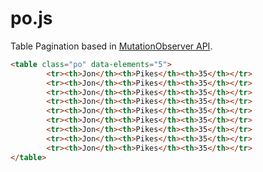 # po.js
Table Pagination based in [MutationObserver API](https://developer.mozilla.org/en/docs/Web/API/MutationObserver).

```html
<table class="po" data-elements="5">
        <tr><th>Jon</th><th>Pikes</th><th>35</th></tr>
        <tr><th>Jon</th><th>Pikes</th><th>35</th></tr>
        <tr><th>Jon</th><th>Pikes</th><th>35</th></tr>
        <tr><th>Jon</th><th>Pikes</th><th>35</th></tr>
        <tr><th>Jon</th><th>Pikes</th><th>35</th></tr>
        <tr><th>Jon</th><th>Pikes</th><th>35</th></tr>
        <tr><th>Jon</th><th>Pikes</th><th>35</th></tr>
        <tr><th>Jon</th><th>Pikes</th><th>35</th></tr>
        <tr><th>Jon</th><th>Pikes</th><th>35</th></tr>
</table>
```

